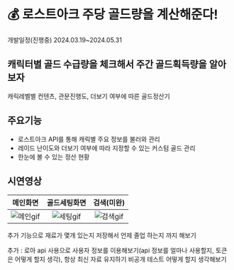 # 💰 로스트아크 주당 골드량을 계산해준다!

개발일정(진행중)
2024.03.19~2024.05.31

## 캐릭터별 골드 수급량을 체크해서 주간 골드획득량을 알아보자

캐릭레벨별 컨텐츠, 관문진행도, 더보기 여부에 따른 골드정산기

## 주요기능
- 로스트아크 API를 통해 캐릭별 주요 정보를 불러와 관리
- 레이드 난이도와 더보기 여부에 따라 지정할 수 있는 커스텀 골드 관리
- 한눈에 볼 수 있는 정산 현황

## 시연영상
|메인화면|골드세팅화면|검색(미완)|
|:---:|:---:|:---:|
|![메인gif](https://github.com/hongmyeoun/GoldCalc/assets/139526068/fc546f85-e1cd-4a4f-9275-e425004d9474)|![세팅gif](https://github.com/hongmyeoun/GoldCalc/assets/139526068/75beeb9d-c482-4f7e-8360-4aed99a70dc4)|![검색gif](https://github.com/hongmyeoun/GoldCalc/assets/139526068/21c06a71-e812-46ae-ae63-fd4f36cafb27)|

추가 기능으로 재료가 몇개 있는지 저장해서 언제 졸업 하는지 까지 해보기



추가 : 로아 api 사용으로 사용자 정보를 이용해보기(api 정보를 얼마나 사용할지, 토큰은 어떻게 할지 생각), 항상 최신 자료 유지하기
비공개 테스트 어떻게 할지 생각해보기

